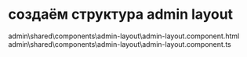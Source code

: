 # создаём структура admin layout

admin\shared\components\admin-layout\admin-layout.component.html
admin\shared\components\admin-layout\admin-layout.component.ts
